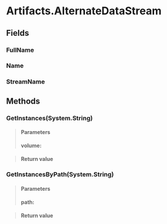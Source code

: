 ﻿


# Artifacts.AlternateDataStream

## Fields

### FullName

### Name

### StreamName

## Methods


### GetInstances(System.String)

> #### Parameters
> **volume:** 

> #### Return value
> 

### GetInstancesByPath(System.String)

> #### Parameters
> **path:** 

> #### Return value
> 
